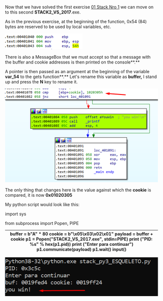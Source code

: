 Now that we have solved the first exercise [01 Stack Nro 1](https://docs.google.com/document/d/1s28WppAv2U55NWb4uhFO55tlA0ORz4FjiG1deznUwkI/edit?usp=sharing) we can move on to this second **STACK2_VS_2017**.exe.

As in the previous exercise, at the beginning of the function, 0x54 (84) bytes are reserved to be used by local variables, etc.

![](media/7c2688f56ad38c6a06fdf49a1fa093e7.png)

There is also a MessageBox that we must accept so that a message with the buffer and cookie addresses is then printed on the console**.**

A pointer is then passed as an argument at the beginning of the variable **var_54** to the gets function**.** Let's rename this variable as **buffer,** I stand up and press the **N** key to rename it.

![](media/0f34ceeb3fb9b3fb5b596d0f0ee78a79.png)

The only thing that changes here is the value against which the **cookie** is compared, it is now **0x01020305**

My python script would look like this:

import sys

from subprocess import Popen, PIPE

| buffer = b"A" \* 80 cookie = b"\\x05\\x03\\x02\\x01"  payload = buffer + cookie  p1 = Popen("STACK2_VS_2017.exe", stdin=PIPE) print ("PID: %s" % hex(p1.pid)) print ("Enter para continuar")  p1.communicate(payload) p1.wait() input() |
|-----------------------------------------------------------------------------------------------------------------------------------------------------------------------------------------------------------------------------------------|

**![](media/54ad72b077b043762b4d0a49adfa9201.png)**
